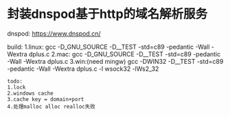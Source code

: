 # 封装dnspod基于http的域名解析服务
dnspod: https://www.dnspod.cn/

build:
1.linux:
    gcc -D_GNU_SOURCE -D__TEST -std=c89 -pedantic -Wall -Wextra dplus.c
2.mac:
    gcc -D_GNU_SOURCE -D__TEST -std=c89 -pedantic -Wall -Wextra dplus.c
3.win:(need mingw)
    gcc -DWIN32 -D__TEST -std=c89 -pedantic -Wall -Wextra dplus.c -l wsock32 -lWs2_32


    todo:
    1.lock
    2.windows cache
    3.cache key = domain+port
    4.处理malloc alloc realloc失败
